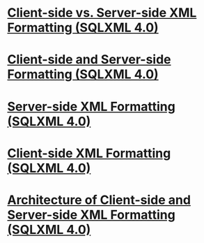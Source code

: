# [Client-side vs. Server-side XML Formatting (SQLXML 4.0)](client-side-vs.-server-side-xml-formatting-sqlxml-4.0.md)
# [Client-side and Server-side Formatting (SQLXML 4.0)](client-side-and-server-side-formatting-sqlxml-4.0.md)
# [Server-side XML Formatting (SQLXML 4.0)](server-side-xml-formatting-sqlxml-4.0.md)
# [Client-side XML Formatting (SQLXML 4.0)](client-side-xml-formatting-sqlxml-4.0.md)
# [Architecture of Client-side and Server-side XML Formatting (SQLXML 4.0)](architecture-of-client-side-and-server-side-xml-formatting-sqlxml-4.0.md)
